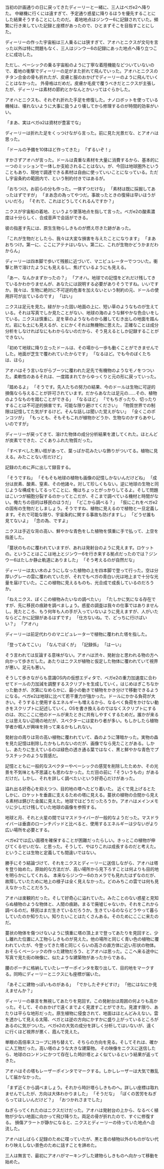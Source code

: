 当初の計画通りの日に戻ってきたディーリーと一緒に、三人はベガe2へ降りた。
中継機に行くには遠すぎて、予定通り惑星に降りるほうを優先することにした結果そうすることにしたのだ。
着地地点はジンウー6に記録されていた。頻繁に行き来していた記録と座標があったので、ひとまずそこを目指すことにした。

ディーリーの作った宇宙船は三人乗るには狭すぎて、アオハとニクスが文句を言った以外は特に問題もなく、三人はジンウー6の記録にあった地点へ降り立つことに成功した。

ただし、ベーシックの乗る宇宙船のように丁寧な着陸機能などついていないので、着地の衝撃でディーリーの足がまた折れて飛んでいった。アオハとニクスのチタン合金の骨も折れたが、皮膚と服のおかげでディーリーのように飛んでいくことはなかった。
外骨格はだめだ。皮膚か毛皮で覆うべきだとニクスが主張したが、ディーリーは素材の節約とかなんとかいってはぐらかした。

アオハとニクスも、それぞれ折れた手足を修復した。ナノロボットを使っている機械は、壊れないように大事に扱うより壊してから修理するのが時間的効率がいい。


「まあ、実はベガα2は資材が豊富でな」

ディーリーは折れた足をくっつけながら言った。前に見た光景だな、とアオハは思った。

「ドールの予備を10体ほど作ってきた」
「ずるいぞ！」

すかさずアオハが言った。ドールは貴重な素材を大量に消費するから、基本的に一つのミッションで一体しか支給されることはない。が、今回は地球圏外ということもあり、現地で調達できる素材は自由に使っていいことになっている。ただし宇宙条約の範囲内で、という制約付きではあるが。

「おちつけ。お前らの分も作った。一体ずつだけな」
「素材は既に採掘してあったはずですが」
「まあ念の為ってやつだ。事故ったときの復帰は早いほうがいいだろ」
「それで、これはどうしてくれるんですか？」

ニクスが宇宙船の着地、というより墜落地点を指して言った。ベガe2の酸素濃度は十分らしく、合成音声で会話ができる。

彼の指差す先には、原生生物らしきものが燃え尽きた跡があった。

「これが生物だとしたら、我々は大変な損害を与えたことになります」
「まあおちつけ。第一に、ここにアテナはいない。第二に、これが生物かどうかまだわからん」

ディーリーは四本脚で歩いて残骸に近づいて、マニピュレーターでつついた。衝撃と熱で溶けたようにも見えるし、焦げているようにも見える。

「あー、なんかまずかったの？」
「アオハ。地球での記憶をどれだけ残してきているかわかりませんが、あなたには説明する必要がありそうですね。いいですか。我々は、生物に絶対に不可逆的危害を加えないという制約の元、ドールの使用許可が出ているのです」
「はい」

ニクスは足元を見た。緑がかった固い地面の上に、短い草のようなものが生えている。それは写真でしか見たことがない、地球の海のような鮮やかな色合いをしている。ニクスは慎重に、足を草のようなものから離してむき出しの地面を踏んだ。岩にも土にも見えるが、とにかくそれは無機物に思えた。正確なことは成分分析をしなければなにもわからないのだから、そう見えるとしか記録することができない。

「初めて地球に降り立ったドールは、その場から一歩も動くことができませんでした。地面が芝生で覆われていたからです」
「なるほど。でも今のぼくたちは、ほら」

アオハはそう言いながらブーツに覆われた足先で有機物のようなモノをつついた。柔軟性のあるそれは、一度踏まれてからゆっくりと元の形に戻っていった。

「踏めるよ」
「そうです。先人たちの努力の結果、今のドールは生物に可逆的損傷なら与えることが許可されています。だからあなたは足元の……その、植物のようなものを踏むことができる」
「なるほど」
「でもちぎったり、切ったりすることは不可逆的損害です。可能な限り避けてください」
「物質世界での制限は記憶してた気がするけど。そんな話しは聞いた覚えがない」
「全くこのポンコツが」
「もっとも、そもそもこれが植物かどうか、生物なのかすらあやしいのですが」

ディーリーが戻ってきて、溶けた物体の成分分析結果を渡してくれた。ほとんどが炭素でできた、ごくありふれた物質だった。

「すべすべした黒い枝があって、葉っぱか花みたいな飾りがついてる。植物に見える。みたことない形だけど」

記録のために声に出して録音する。

「そうですね」
「そもそも地球の植物も画像の記憶しかないんだけどね」
「成分は炭素、酸素、窒素、その他諸々。対して珍しくもない。逆に地球の生物と同じような構成をしてるってことに、俺はちょっとがっかりしてるよ。そして問題はこいつが細胞分裂するのかってとこだが、そこまで調べている機材と時間がない。俺たちの目的は移民のほうだ」
「どこから調べる？」
「仮にこれをベガe2の固有の生物だとしましょう。そうですね、植物に見えるので植物と一旦定義します。それで可能な限り、宇宙条約に関する事故も防げますし」
「どうせ誰も見てないよ」
「念の為、ですよ」

ニクスは手近な背の高い、鮮やかな青色をした植物を慎重に手で払って、上空を指差した。

「蔓状のものに覆われていますが、あれは発射台のように見えます。ロケットの。ということはここは地上とジンウー6を行き来する拠点だったのでは？ジンウー6はたしか静止軌道にありました」
「そう考えるのが自然だな」

ディーリーは太い木のようにしなった植物の上を四本脚で登って行った。空は分厚いグレーの雲に覆われていたが、それでもベガの青白い光は地上まで十分な光量を届けていた。ここの植物に見えるものも、光合成で成長しているのだろうか。


「ねえニクス、ぼくこの植物みたいなの調べたい」
「たしかに気になる存在ですが、先に移民の痕跡を調べましょう。惑星の調査は我々の仕事ではありませんし。見たところ、もう何年も人の手が入っていないように見えますが、人がいたならどこかに記録があるはずです」
「仕方ないね。で、どっちに行けばいい？」
「アオハ」

ディーリーは前足代わりのマニピュレーターで植物に覆われた塔を指した。

「登ってみてこい」
「なんでぼくが」
「記録係」
「はーい」

そう言われては反論する意味がない。アオハは渋々、発射台と思われる物の方へ向かって歩きだした。あたりはニクスが植物と仮定した物体に覆われていて視界が悪い。足元も悪い。

そうして歩きながらも意識OS内の仮想エディタで、ベガe2の重力加速度に合わせてドールの力加減を調整するスクリプトを生成していく。はじめはぎこちなかった動きが、次第になめらかに、最小の動きで植物をかき分けで移動できるようになる。ベガe2は地球に比べて若干重力が強かった。ドールにかかる負荷が大きい。そうすると使用するエネルギーも増えるから、なるべく負荷をかけない動きをスクリプトに記述していく。OSを書き換えるのではなくスクリプトにするのは、次にここに他のドールが来たときに共有しやすくするためだ。誰かが来るとは思えない辺境の地だが、スペクターには変わり者が多い。もしかしたら植物学者か暇人が興味を持って来るかもしれない。



発射台の周りは背の高い植物に覆われていて、森のように薄暗かった。実物の森を見た記憶は削除したかもしれないのだが、画像でなら見たことがある。しかし、あたりに生えているのは緑色の透き通る葉ではなく、黒と鮮やかな青色でプラスチックのような質感だ。

記憶とともに一般的なスペクターやベーシックの感覚を削除したためか、その光景を不気味とも不思議とも思わなかった。ただ目の前に「そういうもの」があるだけだ。しかし、それを詳しく調べたいという好奇心だけがあった。


溢れ出る好奇心を抑えつつ、目的地の塔へたどり着いた。
近くで見上げるとたしかに、ロケットを垂直に支えるための塔に見える。蔓状の植物の合間から見える素材は錆びた金属に見えた。地球ではどうだったろうか。アオハはメインメモリに少しだけ残していた地球の画像を参照する。

地球と月、それと火星の間ではマスドライバーが一般的なようだった。マスドライバーは垂直のローンチパッドと比べると、使用するエネルギーは少ないがより広い場所を必要とする。

ベガe2では広い面積を確保することが困難だったらしい。きっとこの植物が伸びてくるせいだな、と思った。そうして、やはりこれは成長するのだと考えた。ということは生物と定義しても間違いではない。

勝手にそう結論づけて、それをニクスとディーリーに送信しながら、アオハは塔を登り始めた。原始的な方法だが、高い場所から見下ろすことは何よりも目的地を明らかにしてくれる。
本来ならジンウー6のカメラでも見れたはずなのだが、故障していたために地上の様子は全く見えなかった。どのみちこの雲では何も見えなかったことだろう。

アオハは楽観的だった。そして好奇心に溢れていた。みたことのない惑星と見知らぬ植物のような物体と、人間の痕跡。まるで廃墟じゃないか。それをこれから調べるのだ。移民はまだ生きているだろうか。生きているのならどうやって暮らしていたのか知りたい。知りたいことはたくさんある。そのためにここに来たのだ。

蔓状の物体を傷つけないように慎重に塔の頂上まで登ってあたりを見回すと、少し離れた位置に人工物らしきものが見えた。他の場所と同じく青い色の植物に覆われていたが、今登ってきた塔と同じくらいの高さの直方体に近い形状の物体。おそらくベーシックの作った建物だろう、とアオハは思った。ここへ来る途中に写真で見た街の映像に、似たような建築物があったからである。

腰のポーチに格納していたレーザーポインタを取り出して、目的地をマークする。同時にディーリーとニクスにも座標が届いた。

「あそこに建物っぽいものがある」
「でかしたぞチビすけ」
「他にはなにか見えませんか？」

ディーリーの暴言を無視してあたりを見回す。この発射台は周囲の何よりも高かった。そして、そのおかげで遠くまでよく見渡すことができた。見渡す限り、あたりは平らな地形だった。原生植物に侵食されて、地面はほとんどみえない。雲を透かして見える太陽、ベガとは逆の方向にかすかに盛り上がっているところがあるのに気がついた。ベガe2の大気の成分を詳しく分析してはいないが、遠くに行くほど視界が悪く、霞んで見えた。

単眼の高倍率スコープに持ち替えて、そちらの方向を見る。そしてそれは、確かに人工物だった。高い塔のような大きな建築物。
その映像をニクスに送信したら、地球のロンドンにかつて存在した時計塔とよく似ているという結果が返ってきた。

アオハはその塔もレーザーポインタでマークする。しかしレーザーは大気で散乱して届かなかった。

「まず近くから調べましょう。それから時計塔らしきものへ。詳しい座標は取れませんでしたが、方向は大体わかりました」
「そうだな」
「ぼくの苦労をねぎらってほしいんだけど？」
「おつかれさまでした」

ねぎらってくれたのはニクスだけだった。アオハは発射台の上から、なるべく植物が少ない地面に向かって飛び降りた。両足の骨が折れたので、すぐに修復する。
損傷アラートが静かになると、ニクスとディーリーの待っていた地点へ合流した。

アオハはしばらく記録のために喋っていたが、黒と青の植物以外のものがない代わり映えしない景色のために話すことを諦めた。

三人は無言で、最初にアオハがマーキングした建物らしきものへ向かって移動を始めた。
